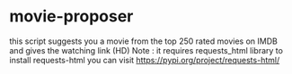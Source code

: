 # movie-proposer
this script suggests you a movie from the top 250 rated movies on IMDB and gives the watching link (HD) Note : it requires requests_html library 
to install requests-html you can visit https://pypi.org/project/requests-html/

